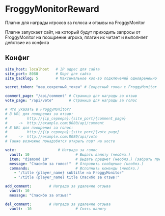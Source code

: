 # FroggyMonitorReward
Плагин для награды игроков за голоса и отзывы на FroggyMonitor

Плагин запускает сайт,
на который будут приходить запросы от
FroggyMonitor на поощрение игрока,
плагин их читает и выполняет действие из конфига

## Конфиг
```yml
site_host: localhost   # IP адрес для сайта
site_port: 8080        # Порт для сайта
site_backlog: 5        # Максимальное кол-во подключений одновременно

secret_token: "ваш_секретный_токен" # Секретный токен с FroggyMonitor

comment_page: "/api/comment" # Страница для награды за отзыв
vote_page: "/api/vote"       # Страница для награды за голос

# Что указать в FroggyMonitor?
# В URL для поощрения за отзыв: 
#         http://{ip_сервера}:{site_port}{comment_page}  
#     ->  http://example.com:8080/api/comment
# В URL для поощрения за голос: 
#         http://{ip_сервера}:{site_port}{vote_page}     
#     ->  http://example.com:8080/api/vote
# Также возможно понадобится открыть порт на хосте

vote:                   # Награда за голос
  vault: 10                     # Выдать валюту (необяз.)
  item: "diamond 10"            # Выдать предмет (необяз.) (забрать предмет нельзя)
  message: "Спасибо за голос!"  # Отправить сообщение (необяз.)
  commands:                     # Исполнить команды (необяз.)
    - "/title {player_name} subtitle на FroggyMonitor"
    - "/title {player_name} title Спасибо за отзыв!"

add_comment:        # Награда за удаление отзыва
  vault: 10
  message: "Спасибо за отзыв!"

del_comment:        # Награда за удаление отзыва
  vault: -10                    # Снять валюту
```